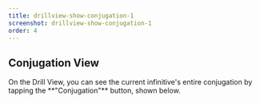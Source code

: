 ```yaml
---
title: drillview-show-conjugation-1
screenshot: drillview-show-conjugation-1
order: 4
---
```

<h2>Conjugation View</h2>  
On the Drill View, you can see the current infinitive's entire conjugation by tapping the **"Conjugation"** button, shown below.